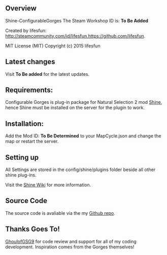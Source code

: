 ## Overview

Shine-ConfigurableGorges
The Steam Workshop ID is: **To Be Added**

Created by lifesfun: http://steamcommunity.com/id/lifesfun,https://github.com/lifesfun. 

MIT License (MIT) Copyright (c) 2015 lifesfun 

## Latest changes
Visit **To Be added** for the latest updates.

## Requirements:

Configurable Gorges is plug-in package for Natural Selection 2 mod  [Shine](https://github.com/Person8880/Shine/wiki), hence Shine must be installed on the server for the plugin to work.

## Installation:
Add the Mod ID: **To Be Determined** to your MapCycle.json and change the map or restart the server.

## Setting up
All Settings are stored in the config/shine/plugins folder beside all other shine plug-ins.

Visit the [Shine Wiki](https://github.com/Person8880/Shine/wiki) for more information.

## Source Code

The source code is avaliable via the my [Github repo](https://github.com/lifesfun/ns2Plugins).

## Thanks Goes To! 
[GhoulofGSG9](https://github.com/GhoulofGSG9) for code review and support for all of my coding development. Inspiration comes from the Gorges themselves!
